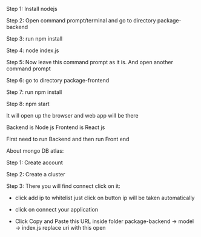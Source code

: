 Step 1: Install nodejs

Step 2: Open command prompt/terminal and go to directory package-backend

Step 3: run npm install

Step 4: node index.js

Step 5: Now leave this command prompt as it is. And open another command prompt

Step 6: go to directory package-frontend

Step 7: run npm install

Step 8: npm start

It will open up the browser and web app will be there


Backend is Node js
Frontend is React js

First need to run Backend and then run Front end

About mongo DB atlas:

Step 1: Create account

Step 2: Create a cluster

Step 3: There you will find connect click on it:

- click add ip to whitelist just click on button ip will be taken automatically

- click on connect your application

- Click Copy and Paste this URL inside folder package-backend -> model -> index.js replace uri with this open
